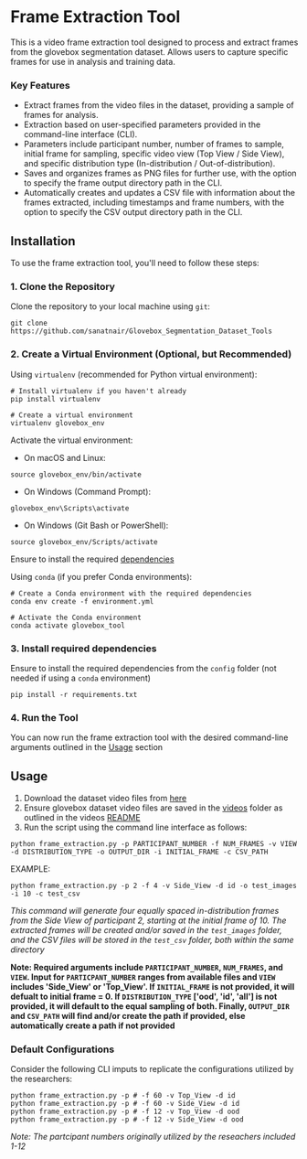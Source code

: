 # Frame Extraction Tool

This is a video frame extraction tool designed to process and extract frames from the glovebox segmentation dataset. Allows users to capture specific frames for use in analysis and training data.

### Key Features

- Extract frames from the video files in the dataset, providing a sample of frames for analysis.
- Extraction based on user-specified parameters provided in the command-line interface (CLI).
- Parameters include participant number, number of frames to sample, initial frame for sampling, specific video view (Top View / Side View), and specific distribution type (In-distribution / Out-of-distribution).
- Saves and organizes frames as PNG files for further use, with the option to specify the frame output directory path in the CLI.
- Automatically creates and updates a CSV file with information about the frames extracted, including timestamps and frame numbers, with the option to specify the CSV output directory path in the CLI.

## Installation

To use the frame extraction tool, you'll need to follow these steps:

### 1. Clone the Repository

Clone the repository to your local machine using `git`:

```
git clone https://github.com/sanatnair/Glovebox_Segmentation_Dataset_Tools
```

### 2. Create a Virtual Environment (Optional, but Recommended)

Using `virtualenv` (recommended for Python virtual environment):

```
# Install virtualenv if you haven't already
pip install virtualenv

# Create a virtual environment
virtualenv glovebox_env
```

Activate the virtual environment:

- On macOS and Linux:

```
source glovebox_env/bin/activate
```

- On Windows (Command Prompt):

```
glovebox_env\Scripts\activate
```

- On Windows (Git Bash or PowerShell):

```
source glovebox_env/Scripts/activate
```

Ensure to install the required [dependencies](#3-install-required-dependencies)

Using `conda` (if you prefer Conda environments):

```
# Create a Conda environment with the required dependencies
conda env create -f environment.yml

# Activate the Conda environment
conda activate glovebox_tool
```

### 3. Install required dependencies

Ensure to install the required dependencies from the `config` folder (not needed if using a `conda` environment)

```
pip install -r requirements.txt
```

### 4. Run the Tool

You can now run the frame extraction tool with the desired command-line arguments outlined in the [Usage](#usage) section

## Usage

1. Download the dataset video files from [here](https://doi.org/10.18738/T8/85R7KQ)
2. Ensure glovebox dataset video files are saved in the [videos](/videos) folder as outlined in the videos [README](/videos/README.md)
3. Run the script using the command line interface as follows:

```
python frame_extraction.py -p PARTICIPANT_NUMBER -f NUM_FRAMES -v VIEW -d DISTRIBUTION_TYPE -o OUTPUT_DIR -i INITIAL_FRAME -c CSV_PATH
```

EXAMPLE:

```
python frame_extraction.py -p 2 -f 4 -v Side_View -d id -o test_images -i 10 -c test_csv
```

_This command will generate four equally spaced in-distribution frames from the Side View of participant 2, starting at the initial frame of 10. The extracted frames will be created and/or saved in the `test_images` folder, and the CSV files will be stored in the `test_csv` folder, both within the same directory_

**Note: Required arguments include `PARTICIPANT_NUMBER`, `NUM_FRAMES`, and `VIEW`. Input for `PARTICPANT_NUMBER` ranges from available files and `VIEW` includes 'Side_View' or 'Top_View'. If `INITIAL_FRAME` is not provided, it will defualt to initial frame = 0. If `DISTRIBUTION_TYPE` ['ood', 'id', 'all'] is not provided, it will default to the equal sampling of both. Finally, `OUTPUT_DIR` and `CSV_PATH` will find and/or create the path if provided, else automatically create a path if not provided**

### Default Configurations

Consider the following CLI imputs to replicate the configurations utilized by the researchers:

```
python frame_extraction.py -p # -f 60 -v Top_View -d id
python frame_extraction.py -p # -f 60 -v Side_View -d id
python frame_extraction.py -p # -f 12 -v Top_View -d ood
python frame_extraction.py -p # -f 12 -v Side_View -d ood
```

_Note: The partcipant numbers originally utilized by the reseachers included 1-12_
